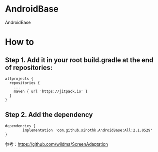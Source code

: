 # AndroidBase
AndroidBase

# How to

  ## Step 1. Add it in your root build.gradle at the end of repositories:

    allprojects {
      repositories {
        ...
        maven { url 'https://jitpack.io' }
      }
    }

  ## Step 2. Add the dependency

    dependencies {
            implementation 'com.github.sinothk.AndroidBase:All:2.1.0529'
    }




参考：https://github.com/wildma/ScreenAdaptation
